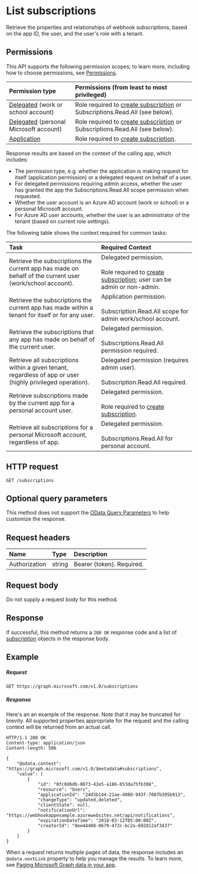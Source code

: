 # List subscriptions

Retrieve the properties and relationships of webhook subscriptions, based on the app ID, the user, and the user's role with a tenant.

## Permissions

This API supports the following permission scopes; to learn more, including how to choose permissions, see [Permissions](../../../concepts/permissions_reference.md).

| Permission type  | Permissions (from least to most privileged)  |
|:---------------- |:-------------------------------------------- |
| [Delegated](../../../concepts/auth_v2_user.md) (work or school account) | Role required to [create subscription](subscription_get.md) or Subscriptions.Read.All (see below). |
| [Delegated](../../../concepts/auth_v2_user.md) (personal Microsoft account) | Role required to [create subscription](./subscription_get.md) or Subscriptions.Read.All (see below). |
| [Application](../../../concepts/auth_v2_service.md) | Role required to [create subscription](./subscription_get.md). |

Response results are based on the context of the calling app, which includes:

- The permission type, e.g. whether the application is making request for itself (application permission) or a delegated request on behalf of a user.
- For delegated permissions requiring admin access, whether the user has granted the app the Subscriptions.Read.All scope permission when requested.
- Whether the user account is an Azure AD account (work or school) or a personal Microsoft account.
- For Azure AD user accounts, whether the user is an administrator of the tenant (based on current role settings).

The following table shows the context required for common tasks:

| Task | Required Context |
|:-----|:---------------- |
| Retrieve the subscriptions the current app has made on behalf of the current user (work/school account). | Delegated permission.<br/><br/>Role required to [create subscription](subscription_get.md); user can be admin or non-admin.|
| Retrieve the subscriptions the current app has made within a tenant for itself or for any user. | Application permission.<br /><br />Subscription.Read.All scope for admin work/school account. |
| Retrieve the subscriptions that any app has made on behalf of the current user. | Delegated permission.<br /><br/>Subscriptions.Read.All permission required.|
| Retrieve all subscriptions within a given tenant, regardless of app or user (highly privileged operation). | Delegated permission (requires admin user).<br /><br/>Subscription.Read.All required. |
| Retrieve subscriptions made by the current app for a personal account user. | Delegated permission.<br /><br/>Role required to [create subscription](subscription_get.md).| 
| Retrieve all subscriptions for a personal Microsoft account, regardless of app. | Delegated permission.<br /><br/>Subscriptions.Read.All for personal account. |

## HTTP request
<!-- { "blockType": "ignored" } -->
```http
GET /subscriptions
```
## Optional query parameters
This method does not support the [OData Query Parameters](http://developer.microsoft.com/en-us/graph/docs/overview/query_parameters) to help customize the response.

## Request headers
| Name       | Type | Description|
|:-----------|:------|:----------|
| Authorization  | string  | Bearer {token}. Required. |

## Request body
Do not supply a request body for this method.

## Response

If successful, this method returns a `200 OK` response code and a list of [subscription](../resources/subscription.md) objects in the response body.
## Example
##### Request
<!-- {
  "blockType": "request",
  "name": "get_subscriptions"
}-->
```http
GET https://graph.microsoft.com/v1.0/subscriptions
```
##### Response
Here's an an example of the response.  Note that it may be truncated for brevity.  All supported properties appropriate for the request and the calling context will be returned from an actual call.

<!-- {
  "blockType": "response",
  "truncated": false,
  "@odata.type": "microsoft.graph.subscription",
  "isCollection": true
} -->
```http
HTTP/1.1 200 OK
Content-type: application/json
Content-length: 586

{
    "@odata.context": "https://graph.microsoft.com/v1.0/$metadata#subscriptions",
    "value": [
        {
            "id": "0fc0d6db-0073-42e5-a186-853da75fb308",
            "resource": "Users",
            "applicationId": "24d3b144-21ae-4080-943f-7067b395b913",
            "changeType": "updated,deleted",
            "clientState": null,
            "notificationUrl": "https://webhookappexample.azurewebsites.net/api/notifications",
            "expirationDateTime": "2018-03-12T05:00:00Z",
            "creatorId": "8ee44408-0679-472c-bc2a-692812af3437"
        }
    ]
}
```


<!-- uuid: 8fcb5dbc-d5aa-4681-8e31-b001d5168d79
2015-10-25 14:57:30 UTC -->
<!-- {
  "type": "#page.annotation",
  "description": "List subscriptions",
  "keywords": "",
  "section": "documentation",
  "tocPath": ""
}-->
When a request returns multiple pages of data, the response includes an `@odata.nextLink` property to help you manage the results.  To learn more, see [Paging Microsoft Graph data in your app](../../../concepts/paging.md). 
